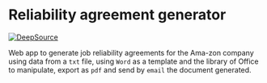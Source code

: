 # Reliability agreement generator

[![DeepSource](https://app.deepsource.com/gh/standoge/ama-zon.svg/?label=active+issues&show_trend=true&token=qolpTMAOH3hurkGukOHRxVY5)](https://app.deepsource.com/gh/standoge/ama-zon/?ref=repository-badge)

Web app to generate job reliability agreements for the Ama-zon company using data from a `txt` file, using `Word` as a template and
the library of Office to manipulate, export as `pdf` and send by `email` the document generated.
